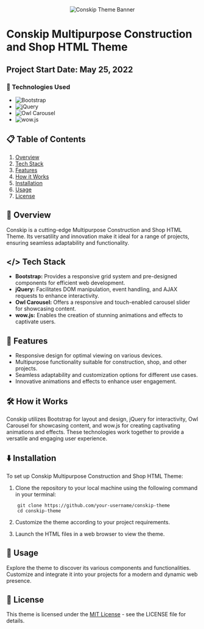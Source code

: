 <div align="center">
  <img src="https://github.com/theaminuldev/personal-portfolio/blob/main/assets/images/banner.webp" alt="Conskip Theme Banner">
</div>

# Conskip Multipurpose Construction and Shop HTML Theme

## Project Start Date: May 25, 2022

### 🚀 Technologies Used

- ![Bootstrap](https://img.shields.io/badge/Bootstrap-563D7C?style=for-the-badge&logo=bootstrap&logoColor=white)
- ![jQuery](https://img.shields.io/badge/jQuery-0769AD?style=for-the-badge&logo=jquery&logoColor=white)
- ![Owl Carousel](https://img.shields.io/badge/Owl_Carousel-2496ED?style=for-the-badge&logo=owlcarousel&logoColor=white)
- ![wow.js](https://img.shields.io/badge/wow.js-000000?style=for-the-badge&logoColor=white)

## 📋 Table of Contents

1. [Overview](#overview)
2. [Tech Stack](#tech-stack)
3. [Features](#features)
4. [How it Works](#how-it-works)
5. [Installation](#installation)
6. [Usage](#usage)
7. [License](#license)

## 📜 Overview

Conskip is a cutting-edge Multipurpose Construction and Shop HTML Theme. Its versatility and innovation make it ideal for a range of projects, ensuring seamless adaptability and functionality.

## </> Tech Stack

- **Bootstrap:** Provides a responsive grid system and pre-designed components for efficient web development.
- **jQuery:** Facilitates DOM manipulation, event handling, and AJAX requests to enhance interactivity.
- **Owl Carousel:** Offers a responsive and touch-enabled carousel slider for showcasing content.
- **wow.js:** Enables the creation of stunning animations and effects to captivate users.

## 👀 Features

- Responsive design for optimal viewing on various devices.
- Multipurpose functionality suitable for construction, shop, and other projects.
- Seamless adaptability and customization options for different use cases.
- Innovative animations and effects to enhance user engagement.

## 🛠️ How it Works

Conskip utilizes Bootstrap for layout and design, jQuery for interactivity, Owl Carousel for showcasing content, and wow.js for creating captivating animations and effects. These technologies work together to provide a versatile and engaging user experience.

## ⬇️ Installation

To set up Conskip Multipurpose Construction and Shop HTML Theme:

1. Clone the repository to your local machine using the following command in your terminal:
```
	git clone https://github.com/your-username/conskip-theme
	cd conskip-theme
```

2. Customize the theme according to your project requirements.

3. Launch the HTML files in a web browser to view the theme.

## 🤸 Usage

Explore the theme to discover its various components and functionalities. Customize and integrate it into your projects for a modern and dynamic web presence.

## 📄 License

This theme is licensed under the [MIT License](LICENSE) - see the LICENSE file for details.

